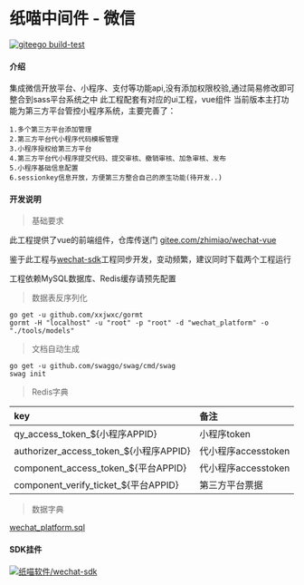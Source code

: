 # 纸喵中间件 - 微信

[![giteego build-test](https://gitee.com/zhimiao/wechat/badge/giteego.svg?name=build-test&id=8258)](https://gitee.com/zhimiao/dashboard/projects/zhimiao/wechat/giteegos/8258?branch=master)

#### 介绍

集成微信开放平台、小程序、支付等功能api,没有添加权限校验,通过简易修改即可整合到sass平台系统之中
此工程配套有对应的ui工程，vue组件
当前版本主打功能为第三方平台管控小程序系统，主要完善了：

    1.多个第三方平台添加管理
    2.第三方平台代小程序代码模板管理
    3.小程序授权给第三方平台
    4.第三方平台代小程序提交代码、提交审核、撤销审核、加急审核、发布
    5.小程序基础信息配置
    6.sessionkey信息开放，方便第三方整合自己的原生功能(待开发..)

#### 开发说明

> 基础要求

此工程提供了vue的前端组件，仓库传送门 [gitee.com/zhimiao/wechat-vue](https://gitee.com/zhimiao/wechat-vue)

鉴于此工程与[wechat-sdk](https://gitee.com/zhimiao/wechat-sdk)工程同步开发，变动频繁，建议同时下载两个工程运行

工程依赖MySQL数据库、Redis缓存请预先配置

> 数据表反序列化

```shell script
go get -u github.com/xxjwxc/gormt
gormt -H "localhost" -u "root" -p "root" -d "wechat_platform" -o "./tools/models"
```

> 文档自动生成

```shell script
go get -u github.com/swaggo/swag/cmd/swag
swag init
```

> Redis字典

| key | 备注 |
|:------|:-------|
| qy_access_token_${小程序APPID} | 小程序token |
| authorizer_access_token_${小程序APPID} | 代小程序accesstoken |
| component_access_token_${平台APPID} | 代小程序accesstoken |
| component_verify_ticket_${平台APPID} | 第三方平台票据 |

> 数据字典

[wechat_platform.sql](./wechat_platform.sql)

#### SDK挂件

[![纸喵软件/wechat-sdk](https://gitee.com/zhimiao/wechat-sdk/widgets/widget_card.svg?colors=4183c4,ffffff,ffffff,e3e9ed,666666,9b9b9b)](https://gitee.com/zhimiao/wechat-sdk)